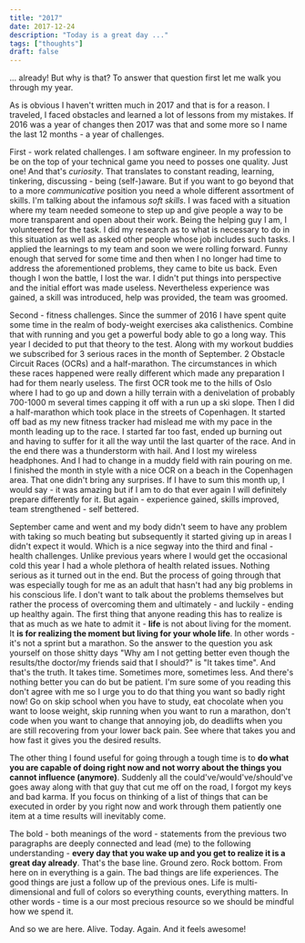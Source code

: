 ```yaml
---
title: "2017"
date: 2017-12-24
description: "Today is a great day ..."
tags: ["thoughts"]
draft: false
---
```


... already! But why is that? To answer that question first let me walk you through my year.

As is obvious I haven't written much in 2017 and that is for a reason. I traveled, I faced obstacles and learned a lot of lessons from my mistakes. If 2016 was a year of changes then 2017 was that and some more so I name the last 12 months - a year of challenges.

First - work related challenges. I am software engineer. In my profession to be on the top of your technical game you need to posses one quality. Just one! And that's _curiosity_. That translates to constant reading, learning, tinkering, discussing - being (self-)aware.
But if you want to go beyond that to a more _communicative_ position you need a whole different assortment of skills. I'm talking about the infamous _soft skills_. I was faced with a situation where my team needed someone to step up and give people a way to be more transparent and open about their work. Being the helping guy I am, I volunteered for the task. I did my research as to what is necessary to do in this situation as well as asked other people whose job includes such tasks. I applied the learnings to my team and soon we were rolling forward. Funny enough that served for some time and then when I no longer had time to address the aforementioned problems, they came to bite us back. Even though I won the battle, I lost the war. I didn't put things into perspective and the initial effort was made useless. Nevertheless experience was gained, a skill was introduced, help was provided, the team was groomed.

Second - fitness challenges. Since the summer of 2016 I have spent quite some time in the realm of body-weight exercises aka calisthenics. Combine that with running and you get a powerful body able to go a long way. This year I decided to put that theory to the test. Along with my workout buddies we subscribed for 3 serious races in the month of September. 2 Obstacle Circuit Races (OCRs) and a half-marathon. The circumstances in which these races happened were really different which made any preparation I had for them nearly useless.
The first OCR took me to the hills of Oslo where I had to go up and down a hilly terrain with a denivelation of probably 700-1000 m several times capping it off with a run up a ski slope.
Then I did a half-marathon which took place in the streets of Copenhagen. It started off bad as my new fitness tracker had mislead me with my pace in the month leading up to the race. I started far too fast, ended up burning out and having to suffer for it all the way until the last quarter of the race. And in the end there was a thunderstorm with hail. And I lost my wireless headphones. And I had to change in a muddy field with rain pouring on me.
I finished the month in style with a nice OCR on a beach in the Copenhagen area. That one didn't bring any surprises. If I have to sum this month up, I would say - it was amazing but if I am to do that ever again I will definitely prepare differently for it. But again - experience gained, skills improved, team strengthened - self bettered.

September came and went and my body didn't seem to have any problem with taking so much beating but subsequently it started giving up in areas I didn't expect it would. Which is a nice segway into the third and final - health challenges. Unlike previous years where I would get the occasional cold this year I had a whole plethora of health related issues. Nothing serious as it turned out in the end. But the process of going through that was especially tough for me as an adult that hasn't had any big problems in his conscious life. I don't want to talk about the problems themselves but rather the process of overcoming them and ultimately - and luckily - ending up healthy again. The first thing that anyone reading this has to realize is that as much as we hate to admit it - __life__ is not about living for the moment. It __is for realizing the moment but living for your whole life__. In other words - it's not a sprint but a marathon. So the answer to the question you ask yourself on those shitty days "Why am I not getting better even though the results/the doctor/my friends said that I should?" is "It takes time". And that's the truth. It takes time. Sometimes more, sometimes less. And there's nothing better you can do but be patient. I'm sure some of you reading this don't agree with me so I urge you to do that thing you  want so badly right now! Go on skip school when you have to study, eat chocolate when you want to loose weight, skip running when you want to run a marathon, don't code when you want to change that annoying job, do deadlifts when you are still recovering from your lower back pain. See where that takes you and how fast it gives you the desired results.

The other thing I found useful for going through a tough time is to __do what you are capable of doing right now and not worry about the things you cannot influence (anymore)__. Suddenly all the could've/would've/should've goes away along with that guy that cut me off on the road, I forgot my keys and bad karma. If you focus on thinking of a list of things that can be executed in order by you right now and work through them patiently one item at a time results will inevitably come.

The bold - both meanings of the word - statements from the previous two paragraphs are deeply connected and lead (me) to the following understanding - __every day that you wake up and you get to realize it is a great day already__. That's the base line. Ground zero. Rock bottom. From here on in everything is a gain. The bad things are life experiences. The good things are just a follow up of the previous ones. Life is multi-dimensional and full of colors so everything counts, everything matters. In other words - time is a our most precious resource so we should be mindful how we spend it.  

And so we are here. Alive. Today. Again. And it feels awesome!
